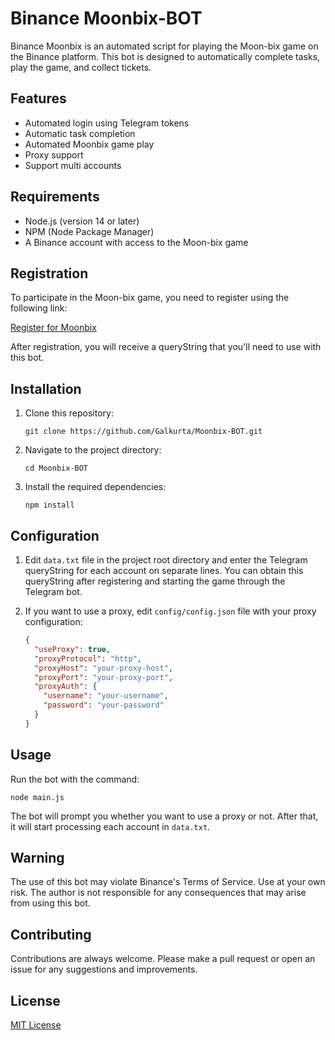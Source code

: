 # Binance Moonbix-BOT

Binance Moonbix is an automated script for playing the Moon-bix game on the Binance platform. This bot is designed to automatically complete tasks, play the game, and collect tickets.

## Features

- Automated login using Telegram tokens
- Automatic task completion
- Automated Moonbix game play
- Proxy support
- Support multi accounts

## Requirements

- Node.js (version 14 or later)
- NPM (Node Package Manager)
- A Binance account with access to the Moon-bix game

## Registration

To participate in the Moon-bix game, you need to register using the following link:

[Register for Moonbix](https://t.me/Binance_Moonbix_bot/start?startApp=ref_6944804952&startapp=ref_6944804952&utm_medium=web_share_copy)

After registration, you will receive a queryString that you'll need to use with this bot.

## Installation

1. Clone this repository:

   ```
   git clone https://github.com/Galkurta/Moonbix-BOT.git
   ```

2. Navigate to the project directory:

   ```
   cd Moonbix-BOT
   ```

3. Install the required dependencies:
   ```
   npm install
   ```

## Configuration

1. Edit `data.txt` file in the project root directory and enter the Telegram queryString for each account on separate lines. You can obtain this queryString after registering and starting the game through the Telegram bot.

2. If you want to use a proxy, edit `config/config.json` file with your proxy configuration:
   ```json
   {
     "useProxy": true,
     "proxyProtocol": "http",
     "proxyHost": "your-proxy-host",
     "proxyPort": "your-proxy-port",
     "proxyAuth": {
       "username": "your-username",
       "password": "your-password"
     }
   }
   ```

## Usage

Run the bot with the command:

```
node main.js
```

The bot will prompt you whether you want to use a proxy or not. After that, it will start processing each account in `data.txt`.

## Warning

The use of this bot may violate Binance's Terms of Service. Use at your own risk. The author is not responsible for any consequences that may arise from using this bot.

## Contributing

Contributions are always welcome. Please make a pull request or open an issue for any suggestions and improvements.

## License

[MIT License](LICENSE)

